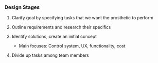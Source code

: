 ### Design Stages

1. Clarify goal by specifying tasks that we want the prosthetic to perform

2. Outline requirements and research their specifics

3. Identify solutions, create an initial concept
   - Main focuses: Control system, UX, functionality, cost

4. Divide up tasks among team members
